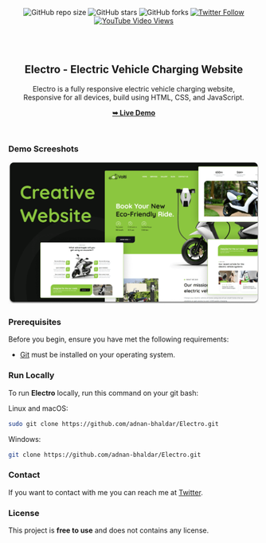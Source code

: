 <div align="center">
  
  ![GitHub repo size](https://img.shields.io/github/repo-size/adnan-bhaldar/Electro)
  ![GitHub stars](https://img.shields.io/github/stars/adnan-bhaldar/Electro?style=social)
  ![GitHub forks](https://img.shields.io/github/forks/adnan-bhaldar/Electro?style=social)
[![Twitter Follow](https://img.shields.io/twitter/follow/Adnan__Bhaldar?style=social)](https://twitter.com/intent/follow?screen_name=Adnan__Bhaldar)
  [![YouTube Video Views](https://img.shields.io/youtube/views/EBS4Cl0IK2Q?style=social)](https://youtu.be/EBS4Cl0IK2Q)

  <br />
  <br />

  <h2 align="center">Electro - Electric Vehicle Charging Website</h2>

  Electro is a fully responsive electric vehicle charging website, <br />Responsive for all devices, build using HTML, CSS, and JavaScript.

  <a href="https://adnan-bhaldar.github.io/Electro/"><strong>➥ Live Demo</strong></a>

</div>

<br />

### Demo Screeshots

![Electro Desktop Demo](./readme-images/desktop.png "Desktop Demo")

### Prerequisites

Before you begin, ensure you have met the following requirements:

* [Git](https://git-scm.com/downloads "Download Git") must be installed on your operating system.

### Run Locally

To run **Electro** locally, run this command on your git bash:

Linux and macOS:

```bash
sudo git clone https://github.com/adnan-bhaldar/Electro.git
```

Windows:

```bash
git clone https://github.com/adnan-bhaldar/Electro.git
```

### Contact

If you want to contact with me you can reach me at [Twitter](https://www.twitter.com/Adnan__Bhaldar).

### License

This project is **free to use** and does not contains any license.
